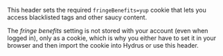 This header sets the required `fringeBenefits=yup` cookie that lets you access blacklisted tags and other saucy content.

The _fringe benefits_ setting is not stored with your account (even when logged in), only as a cookie, which is why you either have to set it in your browser and then import the cookie into Hydrus or use this header.
